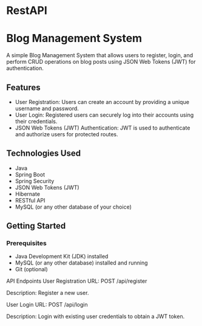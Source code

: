 # RestAPI
# Blog Management System

A simple Blog Management System that allows users to register, login, and perform CRUD operations on blog posts using JSON Web Tokens (JWT) for authentication.

## Features

- User Registration: Users can create an account by providing a unique username and password.
- User Login: Registered users can securely log into their accounts using their credentials.
- JSON Web Tokens (JWT) Authentication: JWT is used to authenticate and authorize users for protected routes.

## Technologies Used

- Java
- Spring Boot
- Spring Security
- JSON Web Tokens (JWT)
- Hibernate
- RESTful API
- MySQL (or any other database of your choice)

## Getting Started

### Prerequisites

- Java Development Kit (JDK) installed
- MySQL (or any other database) installed and running
- Git (optional)

API Endpoints
User Registration
URL: POST /api/register

Description: Register a new user.

User Login
URL: POST /api/login

Description: Login with existing user credentials to obtain a JWT token.
